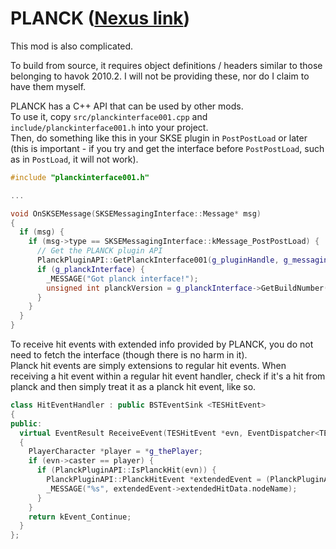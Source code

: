 # PLANCK ([Nexus link](https://www.nexusmods.com/skyrimspecialedition/mods/66025))

This mod is also complicated.

To build from source, it requires object definitions / headers similar to those belonging to havok 2010.2. I will not be providing these, nor do I claim to have them myself.


PLANCK has a C++ API that can be used by other mods.\
To use it, copy `src/planckinterface001.cpp` and `include/planckinterface001.h` into your project.\
Then, do something like this in your SKSE plugin in `PostPostLoad` or later (this is important - if you try and get the interface before `PostPostLoad`, such as in `PostLoad`, it will not work).

```cpp
#include "planckinterface001.h"

...

void OnSKSEMessage(SKSEMessagingInterface::Message* msg)
{
  if (msg) {
    if (msg->type == SKSEMessagingInterface::kMessage_PostPostLoad) {
      // Get the PLANCK plugin API
      PlanckPluginAPI::GetPlanckInterface001(g_pluginHandle, g_messaging);
      if (g_planckInterface) {
        _MESSAGE("Got planck interface!");
        unsigned int planckVersion = g_planckInterface->GetBuildNumber();
      }
    }
  }
}
```
To receive hit events with extended info provided by PLANCK, you do not need to fetch the interface (though there is no harm in it).\
Planck hit events are simply extensions to regular hit events. When receiving a hit event within a regular hit event handler, check if it's a hit from planck and then simply treat it as a planck hit event, like so.
```cpp
class HitEventHandler : public BSTEventSink <TESHitEvent>
{
public:
  virtual EventResult ReceiveEvent(TESHitEvent *evn, EventDispatcher<TESHitEvent> *dispatcher)
  {
    PlayerCharacter *player = *g_thePlayer;
    if (evn->caster == player) {
      if (PlanckPluginAPI::IsPlanckHit(evn)) {
        PlanckPluginAPI::PlanckHitEvent *extendedEvent = (PlanckPluginAPI::PlanckHitEvent *)evn;
        _MESSAGE("%s", extendedEvent->extendedHitData.nodeName);
      }
    }
    return kEvent_Continue;
  }
};
```
